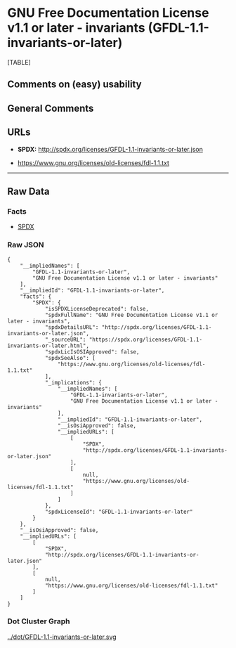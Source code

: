 GNU Free Documentation License v1.1 or later - invariants (GFDL-1.1-invariants-or-later)
========================================================================================

[TABLE]

Comments on (easy) usability
----------------------------

General Comments
----------------

URLs
----

-   **SPDX:** http://spdx.org/licenses/GFDL-1.1-invariants-or-later.json

-   https://www.gnu.org/licenses/old-licenses/fdl-1.1.txt

------------------------------------------------------------------------

Raw Data
--------

### Facts

-   [SPDX](https://spdx.org/licenses/GFDL-1.1-invariants-or-later.html "SPDX")

### Raw JSON

    {
        "__impliedNames": [
            "GFDL-1.1-invariants-or-later",
            "GNU Free Documentation License v1.1 or later - invariants"
        ],
        "__impliedId": "GFDL-1.1-invariants-or-later",
        "facts": {
            "SPDX": {
                "isSPDXLicenseDeprecated": false,
                "spdxFullName": "GNU Free Documentation License v1.1 or later - invariants",
                "spdxDetailsURL": "http://spdx.org/licenses/GFDL-1.1-invariants-or-later.json",
                "_sourceURL": "https://spdx.org/licenses/GFDL-1.1-invariants-or-later.html",
                "spdxLicIsOSIApproved": false,
                "spdxSeeAlso": [
                    "https://www.gnu.org/licenses/old-licenses/fdl-1.1.txt"
                ],
                "_implications": {
                    "__impliedNames": [
                        "GFDL-1.1-invariants-or-later",
                        "GNU Free Documentation License v1.1 or later - invariants"
                    ],
                    "__impliedId": "GFDL-1.1-invariants-or-later",
                    "__isOsiApproved": false,
                    "__impliedURLs": [
                        [
                            "SPDX",
                            "http://spdx.org/licenses/GFDL-1.1-invariants-or-later.json"
                        ],
                        [
                            null,
                            "https://www.gnu.org/licenses/old-licenses/fdl-1.1.txt"
                        ]
                    ]
                },
                "spdxLicenseId": "GFDL-1.1-invariants-or-later"
            }
        },
        "__isOsiApproved": false,
        "__impliedURLs": [
            [
                "SPDX",
                "http://spdx.org/licenses/GFDL-1.1-invariants-or-later.json"
            ],
            [
                null,
                "https://www.gnu.org/licenses/old-licenses/fdl-1.1.txt"
            ]
        ]
    }

### Dot Cluster Graph

[../dot/GFDL-1.1-invariants-or-later.svg](../dot/GFDL-1.1-invariants-or-later.svg "../dot/GFDL-1.1-invariants-or-later.svg")